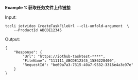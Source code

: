 **Example 1: 获取任务文件上传链接**



Input: 

```
tccli iotvideo CreateTaskFileUrl --cli-unfold-argument  \
    --ProductId ABCDE12345
```

Output: 
```
{
    "Response": {
        "Url": "https://iothub-tasktest-****",
        "FileName": "111111_ABCDE12345_1586228400",
        "RequestId": "be69a7a3-7315-40a7-9532-3316e4a3e97e"
    }
}
```

